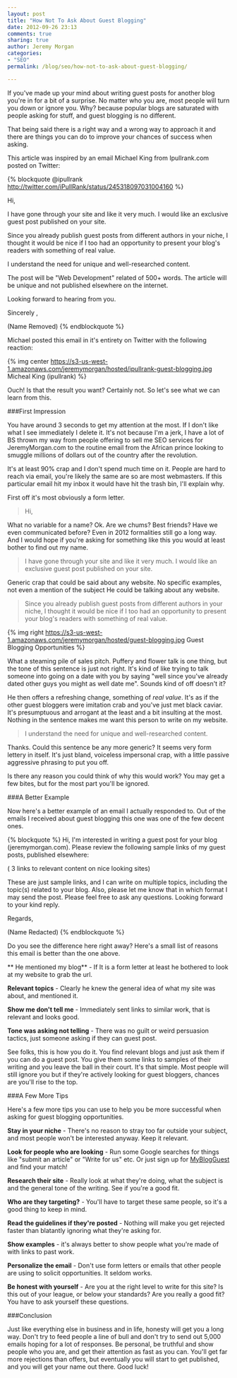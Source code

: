 ```yaml
---
layout: post
title: "How Not To Ask About Guest Blogging"
date: 2012-09-26 23:13
comments: true
sharing: true
author: Jeremy Morgan
categories:
- "SEO"
permalink: /blog/seo/how-not-to-ask-about-guest-blogging/

---
```



If you've made up your mind about writing guest posts for another blog you're in for a bit of a surprise. No matter who you are, most people will turn you down or ignore you. Why? because popular blogs are saturated with people asking for stuff, and guest blogging is no different. 
<!-- more --> 
That being said there is a right way and a wrong way to approach it and there are things you can do to improve your chances of success when asking.

This article was inspired by an email Michael King from Ipullrank.com posted on Twitter:

{% blockquote @ipullrank http://twitter.com/iPullRank/status/245318097031004160 %}

Hi, 

I have gone through your site and like it very much. I would like an exclusive guest post published on your site. 

Since you already publish guest posts from different authors in your niche, I thought it would be nice if I too had an opportunity to present your blog's readers with something of real value. 

I understand the need for unique and well-researched content. 

The post will be "Web Development" related of 500+ words. The article will be unique and not published elsewhere on the internet. 

Looking forward to hearing from you. 

Sincerely , 

(Name Removed)
{% endblockquote %}


Michael posted this email in it's entirety on Twitter with the following reaction:


{% img center https://s3-us-west-1.amazonaws.com/jeremymorgan/hosted/ipullrank-guest-blogging.jpg Micheal King (ipullrank) %}

Ouch! Is that the result you want? Certainly not. So let's see what we can learn from this. 



###First Impression

You have around 3 seconds to get my attention at the most. If I don't like what I see immediately I delete it. It's not because I'm a jerk, I have a lot of BS thrown my way from people offering to sell me SEO services for JeremyMorgan.com to the routine email from the African prince looking to smuggle millions of dollars out of the country after the revolution. 

It's at least 90% crap and I don't spend much time on it. People are hard to reach via email, you're likely the same are so are most webmasters. If this particular email hit my inbox it would have hit the trash bin, I'll explain why. 

First off it's most obviously a form letter. 

>Hi, 

What no variable for a name? Ok. Are we chums? Best friends? Have we even communicated before? Even in 2012 formalities still go a long way. And I would hope if you're asking for something like this you would at least bother to find out my name. 

>I have gone through your site and like it very much. I would like an exclusive guest post published on your site. 

Generic crap that could be said about any website. No specific examples, not even a mention of the subject He could be talking about any website. 

>Since you already publish guest posts from different authors in your niche, I thought it would be nice if I too had an opportunity to present your blog's readers with something of real value. 

{% img right https://s3-us-west-1.amazonaws.com/jeremymorgan/hosted/guest-blogging.jpg Guest Blogging Opportunities %}

What a steaming pile of sales pitch. Puffery and flower talk is one thing, but the tone of this sentence is just not right. It's kind of like trying to talk someone into going on a date with you by saying "well since you've already dated other guys you might as well date me". Sounds kind of off doesn't it? 

He then offers a refreshing change, something of *real value*. It's as if the other guest bloggers were imitation crab and you've just met black caviar. It's presumptuous and arrogant at the least and a bit insulting at the most. Nothing in the sentence makes me want this person to write on my website. 

>I understand the need for unique and well-researched content. 

Thanks. Could this sentence be any more generic? It seems very form lettery in itself. It's just bland, voiceless impersonal crap, with a little passive aggressive phrasing to put you off. 

Is there any reason you could think of why this would work? You may get a few bites, but for the most part you'll be ignored. 

###A Better Example

Now here's a better example of an email I actually responded to. Out of the emails I received about guest blogging this one was one of the few decent ones. 

{% blockquote %}
Hi, 
I'm interested in writing a guest post for your blog (jeremymorgan.com). Please review the following sample links of my guest posts, published elsewhere: 

( 3 links to relevant content on nice looking sites)

These are just sample links, and I can write on multiple topics, including the topic(s) related to your blog. 
Also, please let me know that in which format I may send the post. 
Please feel free to ask any questions. Looking forward to your kind reply. 

Regards, 

(Name Redacted)
{% endblockquote %}

Do you see the difference here right away? Here's a small list of reasons this email is better than the one above. 

** He mentioned my blog** - If It is a form letter at least he bothered to look at my website to grab the url.

**Relevant topics** - Clearly he knew the general idea of what my site was about, and mentioned it. 

**Show me don't tell me** - Immediately sent links to similar work, that is relevant and looks good.  

**Tone was asking not telling** - There was no guilt or weird persuasion tactics, just someone asking if they can guest post. 

See folks, this is how you do it. You find relevant blogs and just ask them if you can do a guest post. You give them some links to samples of their writing and you leave the ball in their court. It's that simple. Most people will still ignore you but if they're actively looking for guest bloggers, chances are you'll rise to the top. 

###A Few More Tips

Here's a few more tips you can use to help you be more successful when asking for guest blogging opportunities. 

**Stay in your niche** - There's no reason to stray too far outside your subject, and most people won't be interested anyway. Keep it relevant. 

**Look for people who are looking** - Run some Google searches for things like "submit an article" or "Write for us" etc. Or just sign up for <a href="http://myblogguest.com/" target="_blank">MyBlogGuest</a> and find your match!

**Research their site** - Really look at what they're doing, what the subject is and the general tone of the writing. See if you're a good fit. 

**Who are they targeting?** - You'll have to target these same people, so it's a good thing to keep in mind. 

**Read the guidelines if they're posted** - Nothing will make you get rejected faster than blatantly ignoring what they're asking for. 

**Show examples** - it's always better to show people what you're made of with links to past work. 

**Personalize the email** - Don't use form letters or emails that other people are using to solicit opportunities. It seldom works. 

**Be honest with yourself** - Are you at the right level to write for this site? Is this out of your league, or below your standards? Are you really a good fit? You have to ask yourself these questions. 

###Conclusion 

Just like everything else in business and in life, honesty will get you a long way. Don't try to feed people a line of bull and don't try to send out 5,000 emails hoping for a lot of responses. Be personal, be truthful and show people who you are, and get their attention as fast as you can. You'll get far more rejections than offers, but eventually you will start to get published, and you will get your name out there. Good luck! 
